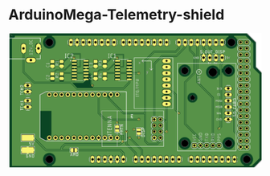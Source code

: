 # ArduinoMega-Telemetry-shield


![alt text](https://github.com/Sai-Karthik-Shankar/ArduinoMega-Telemetry-shield/blob/main/PCB.png)

